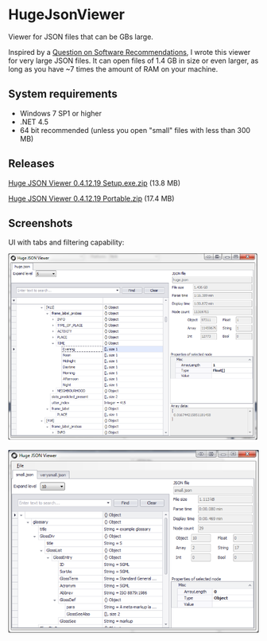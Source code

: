 # HugeJsonViewer
Viewer for JSON files that can be GBs large.

Inspired by a [Question on Software Recommendations](http://softwarerecs.stackexchange.com/questions/18839/json-viewer-for-windows), I wrote this viewer for very large JSON files. It can open files of 1.4 GB in size or even larger, as long as you have ~7 times the amount of RAM on your machine.

## System requirements
* Windows 7 SP1 or higher
* .NET 4.5
* 64 bit recommended (unless you open "small" files with less than 300 MB)

## Releases

[Huge JSON Viewer 0.4.12.19 Setup.exe.zip](http://wellisolutions.de/downloads/Huge-JSON-Viewer-0.4.12.19-Setup.exe_.zip) (13.8 MB)

[Huge JSON Viewer 0.4.12.19 Portable.zip](http://wellisolutions.de/downloads/Huge-JSON-Viewer-0.4.12.19-Portable.zip) (17.4 MB)

## Screenshots

UI with tabs and filtering capability:

![Screenshot of the app with a large JSON file](screenshot-largefile.png)

![Screenshot of the app with small JSON files](screenshot-smallfiles.png)
